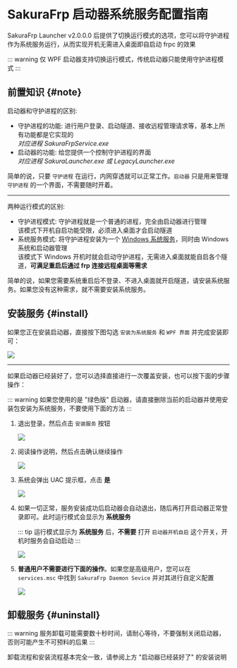 # SakuraFrp 启动器系统服务配置指南

SakuraFrp Launcher v2.0.0.0 后提供了切换运行模式的选项，您可以将守护进程作为系统服务运行，从而实现开机无需进入桌面即自启动 frpc 的效果

::: warning
仅 WPF 启动器支持切换运行模式，传统启动器只能使用守护进程模式
:::

## 前置知识 {#note}

启动器和守护进程的区别:

+ 守护进程的功能: 进行用户登录、启动隧道、接收远程管理请求等，基本上所有功能都是它实现的  
   *对应进程 SakuraFrpService.exe*
+ 启动器的功能: 给您提供一个控制守护进程的界面  
   *对应进程 SakuraLauncher.exe 或 LegacyLauncher.exe*

简单的说，只要 `守护进程` 在运行，内网穿透就可以正常工作。`启动器` 只是用来管理 `守护进程` 的一个界面，不需要随时开着。

---

两种运行模式的区别:

 - 守护进程模式: 守护进程就是一个普通的进程，完全由启动器进行管理  
   该模式下开机自启功能受限，必须进入桌面才会启动隧道
 - 系统服务模式: 将守护进程安装为一个 [Windows 系统服务](https://baike.baidu.com/item/%E7%B3%BB%E7%BB%9F%E6%9C%8D%E5%8A%A1)，同时由 Windows 系统和启动器管理  
   该模式下 Windows 开机时就会启动守护进程，无需进入桌面就能自启各个隧道，**可满足重启后通过 frp 连接远程桌面等需求**

简单的说，如果您需要系统重启后不登录、不进入桌面就开启隧道，请安装系统服务。如果您没有这种需求，就不需要安装系统服务。

## 安装服务 {#install}

如果您正在安装启动器，直接按下图勾选 `安装为系统服务` 和 `WPF 界面` 并完成安装即可：

![](_images/service-0.png?v=1)

---

如果启动器已经装好了，您可以选择直接进行一次覆盖安装，也可以按下面的步骤操作：

::: warning
如果您使用的是 "绿色版" 启动器，请直接删除当前的启动器并使用安装包安装为系统服务，不要使用下面的方法
:::

1. 退出登录，然后点击 `安装服务` 按钮

   ![](_images/service-1.png?v=1)

2. 阅读操作说明，然后点击确认继续操作

   ![](_images/service-2.png?v=1)

3. 系统会弹出 UAC 提示框，点击 **是**

   ![](_images/service-3.png?v=1)

4. 如果一切正常，服务安装成功后启动器会自动退出，随后再打开启动器正常登录即可。此时运行模式会显示为 **系统服务**

   ::: tip
   运行模式显示为 **系统服务** 后，**不需要** 打开 `启动器开机自启` 这个开关，开机时服务会自动启动
   :::

   ![](_images/service-4.png?v=1)

5. **普通用户不需要进行下面的操作**。如果您是高级用户，您可以在 `services.msc` 中找到 `SakuraFrp Daemon Sevice` 并对其进行自定义配置

   ![](_images/service-5.png?v=1)

## 卸载服务 {#uninstall}

::: warning
服务卸载可能需要数十秒时间，请耐心等待，不要强制关闭启动器，否则可能产生不可预料的后果
:::

卸载流程和安装流程基本完全一致，请参阅上方 "启动器已经装好了" 的安装说明
